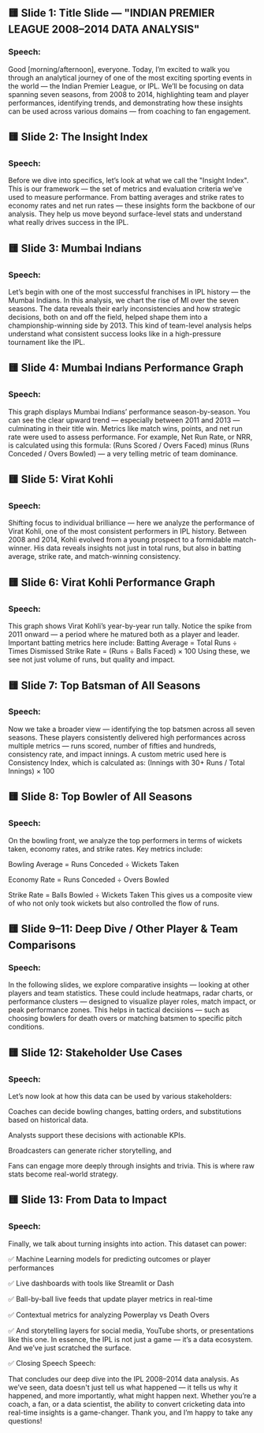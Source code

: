 ## 🟨 Slide 1: Title Slide — "INDIAN PREMIER LEAGUE 2008–2014 DATA ANALYSIS"
### Speech:

Good [morning/afternoon], everyone.
Today, I’m excited to walk you through an analytical journey of one of the most exciting sporting events in the world — the Indian Premier League, or IPL.
We’ll be focusing on data spanning seven seasons, from 2008 to 2014, highlighting team and player performances, identifying trends, and demonstrating how these insights can be used across various domains — from coaching to fan engagement.

##  🟨 Slide 2: The Insight Index
### Speech:

Before we dive into specifics, let’s look at what we call the "Insight Index".
This is our framework — the set of metrics and evaluation criteria we’ve used to measure performance.
From batting averages and strike rates to economy rates and net run rates — these insights form the backbone of our analysis.
They help us move beyond surface-level stats and understand what really drives success in the IPL.

## 🟨 Slide 3: Mumbai Indians
### Speech:

Let’s begin with one of the most successful franchises in IPL history — the Mumbai Indians.
In this analysis, we chart the rise of MI over the seven seasons.
The data reveals their early inconsistencies and how strategic decisions, both on and off the field, helped shape them into a championship-winning side by 2013.
This kind of team-level analysis helps understand what consistent success looks like in a high-pressure tournament like the IPL.

## 🟨 Slide 4: Mumbai Indians Performance Graph
### Speech:

This graph displays Mumbai Indians’ performance season-by-season.
You can see the clear upward trend — especially between 2011 and 2013 — culminating in their title win.
Metrics like match wins, points, and net run rate were used to assess performance.
For example, Net Run Rate, or NRR, is calculated using this formula:
(Runs Scored / Overs Faced) minus (Runs Conceded / Overs Bowled) — a very telling metric of team dominance.

## 🟨 Slide 5: Virat Kohli
### Speech:

Shifting focus to individual brilliance — here we analyze the performance of Virat Kohli, one of the most consistent performers in IPL history.
Between 2008 and 2014, Kohli evolved from a young prospect to a formidable match-winner.
His data reveals insights not just in total runs, but also in batting average, strike rate, and match-winning consistency.

## 🟨 Slide 6: Virat Kohli Performance Graph
### Speech:

This graph shows Virat Kohli’s year-by-year run tally.
Notice the spike from 2011 onward — a period where he matured both as a player and leader.
Important batting metrics here include:
Batting Average = Total Runs ÷ Times Dismissed
Strike Rate = (Runs ÷ Balls Faced) × 100
Using these, we see not just volume of runs, but quality and impact.

## 🟨 Slide 7: Top Batsman of All Seasons
### Speech:

Now we take a broader view — identifying the top batsmen across all seven seasons.
These players consistently delivered high performances across multiple metrics — runs scored, number of fifties and hundreds, consistency rate, and impact innings.
A custom metric used here is Consistency Index, which is calculated as:
(Innings with 30+ Runs / Total Innings) × 100

## 🟨 Slide 8: Top Bowler of All Seasons
### Speech:

On the bowling front, we analyze the top performers in terms of wickets taken, economy rates, and strike rates.
Key metrics include:

Bowling Average = Runs Conceded ÷ Wickets Taken

Economy Rate = Runs Conceded ÷ Overs Bowled

Strike Rate = Balls Bowled ÷ Wickets Taken
This gives us a composite view of who not only took wickets but also controlled the flow of runs.

## 🟨 Slide 9–11: Deep Dive / Other Player & Team Comparisons
### Speech:

In the following slides, we explore comparative insights — looking at other players and team statistics.
These could include heatmaps, radar charts, or performance clusters — designed to visualize player roles, match impact, or peak performance zones.
This helps in tactical decisions — such as choosing bowlers for death overs or matching batsmen to specific pitch conditions.

## 🟨 Slide 12: Stakeholder Use Cases
### Speech:

Let’s now look at how this data can be used by various stakeholders:

Coaches can decide bowling changes, batting orders, and substitutions based on historical data.

Analysts support these decisions with actionable KPIs.

Broadcasters can generate richer storytelling, and

Fans can engage more deeply through insights and trivia.
This is where raw stats become real-world strategy.

## 🟨 Slide 13: From Data to Impact
### Speech:

Finally, we talk about turning insights into action.
This dataset can power:


✅ Machine Learning models for predicting outcomes or player performances

✅ Live dashboards with tools like Streamlit or Dash

✅ Ball-by-ball live feeds that update player metrics in real-time

✅ Contextual metrics for analyzing Powerplay vs Death Overs

✅ And storytelling layers for social media, YouTube shorts, or presentations like this one.
In essence, the IPL is not just a game — it’s a data ecosystem. And we’ve just scratched the surface.


✅ Closing Speech
Speech:

That concludes our deep dive into the IPL 2008–2014 data analysis.
As we’ve seen, data doesn't just tell us what happened — it tells us why it happened, and more importantly, what might happen next.
Whether you’re a coach, a fan, or a data scientist, the ability to convert cricketing data into real-time insights is a game-changer.
Thank you, and I’m happy to take any questions!
